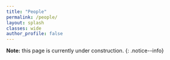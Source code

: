 ```yaml
---
title: "People"
permalink: /people/
layout: splash
classes: wide
author_profile: false
---
```

**Note:** this page is currently under construction.
{: .notice--info}
